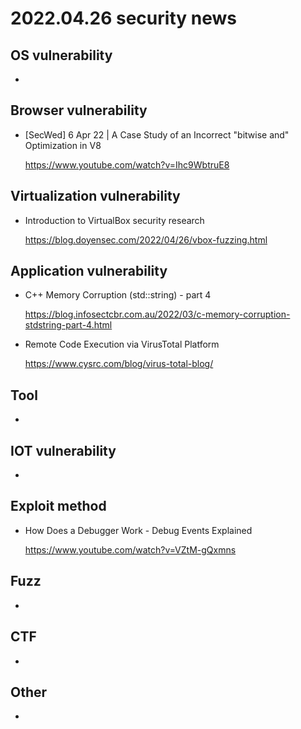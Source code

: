 # 2022.04.26 security news

## OS vulnerability 

* 

## Browser vulnerability

* [SecWed] 6 Apr 22 | A Case Study of an Incorrect "bitwise and" Optimization in V8

  https://www.youtube.com/watch?v=Ihc9WbtruE8

## Virtualization vulnerability

* Introduction to VirtualBox security research

  https://blog.doyensec.com/2022/04/26/vbox-fuzzing.html

## Application vulnerability 

* C++ Memory Corruption (std::string) - part 4

  https://blog.infosectcbr.com.au/2022/03/c-memory-corruption-stdstring-part-4.html

* Remote Code Execution via VirusTotal Platform

  https://www.cysrc.com/blog/virus-total-blog/

## Tool

* 

## IOT vulnerability 

* 

## Exploit method

* How Does a Debugger Work - Debug Events Explained

  https://www.youtube.com/watch?v=VZtM-gQxmns

## Fuzz

* 

## CTF

* 

## Other

* 